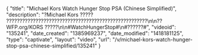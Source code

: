 {
    "title": "Michael Kors Watch Hunger Stop PSA (Chinese Simplified)",
    "description": "?Michael Kors ????? ?????????????????????????????????????????????????????\n\n??WFP.org\/KORS ?????\n\n#WatchHungerStop#\n#??????#",
    "videoid": "135241",
    "date_created": "1385969237",
    "date_modified": "1418181125",
    "type": "captivate",
    "layout": "video",
    "url": "\/v\/michael-kors-watch-hunger-stop-psa-chinese-simplified\/135241"
}